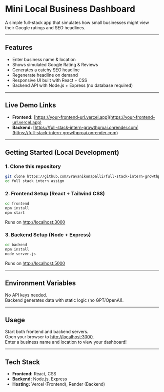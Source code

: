 # Mini Local Business Dashboard

A simple full-stack app that simulates how small businesses might view their Google ratings and SEO headlines.

---

## Features

- Enter business name & location
- Shows simulated Google Rating & Reviews
- Generates a catchy SEO headline
- Regenerate headline on demand
- Responsive UI built with React + CSS
- Backend API with Node.js + Express (no database required)

---

##  Live Demo Links

- **Frontend:** [https://your-frontend-url.vercel.app](https://your-frontend-url.vercel.app)
- **Backend:** [https://full-stack-intern-growthproai.onrender.com](https://full-stack-intern-growthproai.onrender.com)

---

##  Getting Started (Local Development)

### 1. Clone this repository

```bash
git clone https://github.com/Sravanikonapalli/full-stack-intern-growthproai.git
cd full stack intern assign
```

### 2. Frontend Setup (React + Tailwind CSS)

```bash
cd frontend
npm install
npm start
```
Runs on [http://localhost:3000](http://localhost:3000)

### 3. Backend Setup (Node + Express)

```bash
cd backend
npm install
node server.js
```
Runs on [http://localhost:5000](http://localhost:5000)

---

##  Environment Variables

No API keys needed.  
Backend generates data with static logic (no GPT/OpenAI).

---

##  Usage

Start both frontend and backend servers.  
Open your browser to [http://localhost:3000](http://localhost:3000).  
Enter a business name and location to view your dashboard!

---

##  Tech Stack

- **Frontend:** React, CSS
- **Backend:** Node.js, Express
- **Hosting:** Vercel (Frontend), Render (Backend)